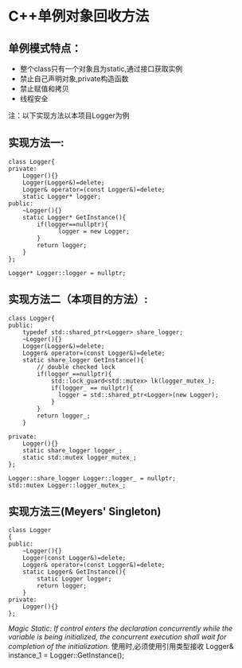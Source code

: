 # C++单例对象回收方法
## 单例模式特点：
- 整个class只有一个对象且为static,通过接口获取实例
- 禁止自己声明对象,private构造函数
- 禁止赋值和拷贝
- 线程安全

注：以下实现方法以本项目Logger为例
## 实现方法一:
```
class Logger{
private:
    Logger(){}
    Logger(Logger&)=delete;
    Logger& operator=(const Logger&)=delete;
    static Logger* logger;
public:
    ~Logger(){}
    static Logger* GetInstance(){
        if(logger==nullptr){
              logger = new Logger;
        }
        return logger;
    }
};
 
Logger* Logger::logger = nullptr;
```
## 实现方法二（本项目的方法）:
```
class Logger{
public:
    typedef std::shared_ptr<Logger> share_logger;
    ~Logger(){}
    Logger(Logger&)=delete;
    Logger& operator=(const Logger&)=delete;
    static share_logger GetInstance(){
        // double checked lock
        if(logger_==nullptr){
            std::lock_guard<std::mutex> lk(logger_mutex_);
            if(logger_ == nullptr){
              logger = std::shared_ptr<Logger>(new Logger);
            }
        }
        return logger_;
    }
 
private:
    Logger(){}
    static share_logger logger_;
    static std::mutex logger_mutex_;
};
 
Logger::share_logger Logger::logger_ = nullptr;
std::mutex Logger::logger_mutex_;
```
## 实现方法三(Meyers' Singleton)
```
class Logger
{
public:
    ~Logger(){}
    Logger(const Logger&)=delete;
    Logger& operator=(const Logger&)=delete;
    static Logger& GetInstance(){
        static Logger logger;
        return logger;
    }
private:
    Logger(){}
};
```
*Magic Static: If control enters the declaration concurrently while the variable is being initialized, the concurrent execution shall wait for completion of the initialization.* 
使用时,必须使用引用类型接收
Logger& instance_1 = Logger::GetInstance();